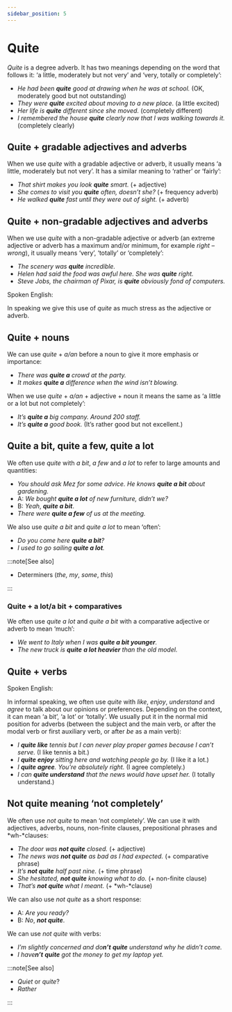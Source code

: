 ```yaml
---
sidebar_position: 5
---
```


# Quite

*Quite* is a degree adverb. It has two meanings depending on the word that follows it: ‘a little, moderately but not very’ and ‘very, totally or completely’:

- *He had been **quite** good at drawing when he was at school.* (OK, moderately good but not outstanding)
- *They were **quite** excited about moving to a new place.* (a little excited)
- *Her life is **quite** different since she moved.* (completely different)
- *I remembered the house **quite** clearly now that I was walking towards it.* (completely clearly)

## Quite \+ gradable adjectives and adverbs

When we use *quite* with a gradable adjective or adverb, it usually means ‘a little, moderately but not very’. It has a similar meaning to ‘rather’ or ‘fairly’:

- *That shirt makes you look **quite** smart.* (+ adjective)
- *She comes to visit you **quite** often, doesn’t she?* (+ frequency adverb)
- *He walked **quite** fast until they were out of sight.* (+ adverb)

## Quite \+ non-gradable adjectives and adverbs

When we use *quite* with a non-gradable adjective or adverb (an extreme adjective or adverb has a maximum and/or minimum, for example *right – wrong*), it usually means ‘very’, ‘totally’ or ‘completely’:

- *The scenery was **quite** incredible.*
- *Helen had said the food was awful here. She was **quite** right.*
- *Steve Jobs, the chairman of Pixar, is **quite** obviously fond of computers.*

Spoken English:

In speaking we give this use of *quite* as much stress as the adjective or adverb.

## Quite \+ nouns

We can use *quite* + *a/an* before a noun to give it more emphasis or importance:

- *There was **quite a** crowd at the party.*
- *It makes **quite a** difference when the wind isn’t blowing.*

When we use *quite* + *a/an* + adjective + noun it means the same as ‘a little or a lot but not completely’:

- *It’s **quite a** big company. Around 200 staff.*
- *It’s **quite a** good book.* (It’s rather good but not excellent.)

## Quite a bit, quite a few, quite a lot

We often use *quite* with *a bit*, *a few* and *a lot* to refer to large amounts and quantities:

- *You should ask Mez for some advice. He knows **quite a bit** about gardening.*
- A: *We bought **quite a lot** of new furniture, didn’t we?*
- B: *Yeah*, ***quite a bit***.
- *There were **quite a few** of us at the meeting.*

We also use *quite a bit* and *quite a lot* to mean ‘often’:

- *Do you come here **quite a bit**?*
- *I used to go sailing **quite a lot**.*

:::note[See also]

- Determiners (*the, my*, *some*, *this*)

:::

### Quite \+ a lot/a bit \+ comparatives

We often use *quite a lot* and *quite a bit* with a comparative adjective or adverb to mean ‘much’:

- *We went to Italy when I was **quite a bit younger**.*
- *The new truck is **quite*** ***a lot heavier** than the old model.*

## Quite \+ verbs

Spoken English:

In informal speaking, we often use *quite* with *like*, *enjoy*, *understand* and *agree* to talk about our opinions or preferences. Depending on the context, it can mean ‘a bit’, ‘a lot’ or ‘totally’. We usually put it in the normal mid position for adverbs (between the subject and the main verb, or after the modal verb or first auxiliary verb, or after *be* as a main verb):

- *I **quite like** tennis but I can never play proper games because I can’t serve.* (I like tennis a bit.)
- *I **quite enjoy** sitting here and watching people go by.* (I like it a lot.)
- *I **quite agree**. You’re absolutely right.* (I agree completely.)
- *I can **quite understand** that the news would have upset her.* (I totally understand.)

## Not quite meaning ‘not completely’

We often use *not* *quite* to mean ‘not completely’. We can use it with adjectives, adverbs, nouns, non-finite clauses, prepositional phrases and *wh-*clauses:

- *The door was **not quite** closed.* (+ adjective)
- *The news was **not quite** as bad as I had expected.* (+ comparative phrase)
- *It’s **not quite** half past nine.* (+ time phrase)
- *She hesitated, **not quite** knowing what to do.* (+ non-finite clause)
- *That’s **not quite** what I meant.* (+ *wh-*clause)

We can also use *not quite* as a short response:

- A: *Are you ready?*
- B: *No*, ***not quite***.

We can use *not quite* with verbs:

- *I’m slightly concerned and do**n’t*** ***quite** understand why he didn’t come.*
- *I have**n’t*** ***quite** got the money to get my laptop yet.*

:::note[See also]

- *Quiet* or *quite*?
- *Rather*

:::
